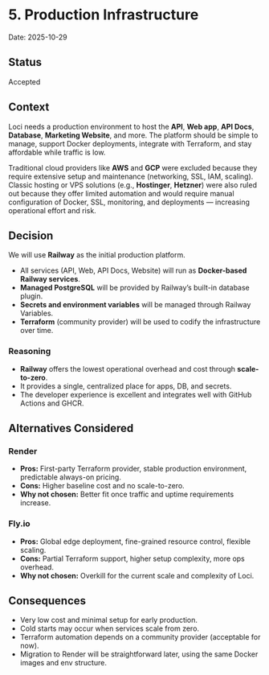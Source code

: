 # 5. Production Infrastructure

Date: 2025-10-29

## Status

Accepted

## Context

Loci needs a production environment to host the **API**, **Web app**, **API Docs**, **Database**, **Marketing Website**, and more.  The platform should be simple to manage, support Docker deployments, integrate with Terraform, and stay affordable while traffic is low.  

Traditional cloud providers like **AWS** and **GCP** were excluded because they require extensive setup and maintenance (networking, SSL, IAM, scaling). Classic hosting or VPS solutions (e.g., **Hostinger**, **Hetzner**) were also ruled out because they offer limited automation and would require manual configuration of Docker, SSL, monitoring, and deployments — increasing operational effort and risk.

## Decision

We will use **Railway** as the initial production platform.

- All services (API, Web, API Docs, Website) will run as **Docker-based Railway services**.
- **Managed PostgreSQL** will be provided by Railway’s built-in database plugin.
- **Secrets and environment variables** will be managed through Railway Variables.
- **Terraform** (community provider) will be used to codify the infrastructure over time.

### Reasoning

- **Railway** offers the lowest operational overhead and cost through **scale-to-zero**.
- It provides a single, centralized place for apps, DB, and secrets.
- The developer experience is excellent and integrates well with GitHub Actions and GHCR.

## Alternatives Considered

### Render
- **Pros:** First-party Terraform provider, stable production environment, predictable always-on pricing.
- **Cons:** Higher baseline cost and no scale-to-zero.  
- **Why not chosen:** Better fit once traffic and uptime requirements increase.

### Fly.io
- **Pros:** Global edge deployment, fine-grained resource control, flexible scaling.
- **Cons:** Partial Terraform support, higher setup complexity, more ops overhead.  
- **Why not chosen:** Overkill for the current scale and complexity of Loci.

## Consequences

- Very low cost and minimal setup for early production.
- Cold starts may occur when services scale from zero.
- Terraform automation depends on a community provider (acceptable for now).
- Migration to Render will be straightforward later, using the same Docker images and env structure.
